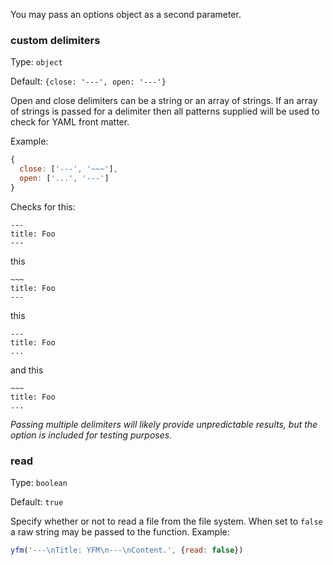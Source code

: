 You may pass an options object as a second parameter.

### custom delimiters
Type: `object`

Default: `{close: '---', open: '---'}`

Open and close delimiters can be a string or an array of strings. If an array of strings is passed for a delimiter then all patterns supplied will be used to check for YAML front matter.

Example:

```js
{
  close: ['---', '~~~'],
  open: ['...', '---']
}
```

Checks for this:

```
---
title: Foo
---
```

this

```
~~~
title: Foo
---
```

this

```
---
title: Foo
...
```

and this

```
~~~
title: Foo
...
```

_Passing multiple delimiters will likely provide unpredictable results, but the option is included for testing purposes._

### read
Type: `boolean`

Default: `true`

Specify whether or not to read a file from the file system. When set to `false` a raw string may be passed to the function. Example:

```js
yfm('---\nTitle: YFM\n---\nContent.', {read: false})
```